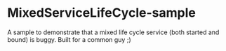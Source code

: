 MixedServiceLifeCycle-sample
============================

A sample to demonstrate that a mixed life cycle service (both started and bound) is buggy. Built for a common guy ;)
